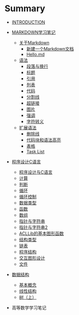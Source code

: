 <!--
 * @Date: 2020-07-04 17:40:56
 * @Author: Dai Zhechen
 * @Github: https://github.com/zhechendai
 * @LastEditTime: 2020-07-20 22:04:49
 * @Copyright ©️ 2020 Dai Zhechen. All Rights Reserved.
--> 
# Summary

* [INTRODUCTION](README.md)

* [MARKDOWN学习笔记](markdown_study_notes/abstr.md)
    - [关于Markdown](markdown_study_notes/ch1/intro1.md)
       - [新建一个Markdown文档](markdown_study_notes/ch1/sec1.md)
       - [Hello.md](markdown_study_notes/ch1/sec2.md)
    - [语法](markdown_study_notes/ch2/intro2.md)
       - [段落与换行](markdown_study_notes/ch2/sec1.md)
       - [标题](markdown_study_notes/ch2/sec2.md)
       - [引用](markdown_study_notes/ch2/sec3.md)
       - [列表](markdown_study_notes/ch2/sec4.md)
       - [代码](markdown_study_notes/ch2/sec5.md)
       - [分割线](markdown_study_notes/ch2/sec6.md)
       - [超链接](markdown_study_notes/ch2/sec7.md)
       - [图片](markdown_study_notes/ch2/sec8.md)
       - [强调](markdown_study_notes/ch2/sec9.md)
       - [字符转义](markdown_study_notes/ch2/sec10.md)
    - [扩展语法](markdown_study_notes/ch3/intro3.md)
       - [删除线](markdown_study_notes/ch3/sec1.md)
       - [代码块和语法高亮](markdown_study_notes/ch3/sec2.md)
       - [表格](markdown_study_notes/ch3/sec3.md)
       - [Task List](markdown_study_notes/ch3/sec4.md)

* [程序设计C语言](c_programming/abstr.md)
    - [程序设计与C语言](c_programming/week0.md)
    - [计算](c_programming/week1.md) 
    - [判断](c_programming/week2.md) 
    - [循环](c_programming/week3.md)
    - [循环控制](c_programming/week4.md)
    - [数据类型](c_programming/week5.md)
    - [函数](c_programming/week6.md)
    - [数组](c_programming/week7.md)
    - [指针与字符串](c_programming/week8.md)
    - [指针与字符串2](c_programming/week9.md)
    - [ACLLib的基本图形函数](c_programming/week10.md)
    - [结构类型](c_programming/week11.md)
    - [链表](c_programming/week12.md)
    - [程序结构](c_programming/week13.md)
    - [交互图形设计](c_programming/week14.md)
    - [文件](c_programming/week15.md)

* [数据结构](data_structure/abstr.md)
    - [基本概念](data_structure/ch1.md) 
    - [线性结构](data_structure/ch2.md)
    - [树（上）](data_structure/ch3.md)

* 高等数学学习笔记


